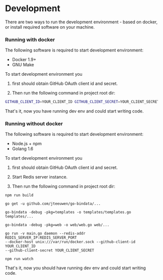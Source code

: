 # Development

There are two ways to run the development environment - based on docker, or install required software on your machine.

### Running with docker

The following software is required to start development environment:

- Docker 1.9+
- GNU Make

To start development environment you 

1. first should obtain GitHub OAuth client id and secret. 

2. Then run the following command in project root dir:

```bash
GITHUB_CLIENT_ID=YOUR_CLIENT_ID GITHUB_CLIENT_SECRET=YOUR_CLIENT_SECRET make dev
```

That's it, now you have running dev env and could start writing code.

### Running without docker

The following software is required to start development environment:

- Node.js + npm
- Golang 1.6 

To start development environment you 

1. first should obtain GitHub OAuth client id and secret. 

2. Start Redis server instance.

2. Then run the following command in project root dir:

```
npm run build

go get -u github.com/jteeuwen/go-bindata/...

go-bindata -debug -pkg=templates -o templates/templates.go templates/...

go-bindata -debug -pkg=web -o web/web.go web/...

go run -v main.go daemon --redis-addr REDIS_SERVER_IP:REDIS_SERVER_PORT 
--docker-host unix:///var/run/docker.sock --github-client-id YOUR_CLIENT_ID 
--github-client-secret YOUR_CLIENT_SECRET

npm run watch
```

That's it, now you should have running dev env and could start writing code.
